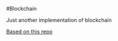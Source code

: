 #Blockchain

Just another implementation of blockchain

[Based on this repo](https://github.com/lhartikk/naivecoin)